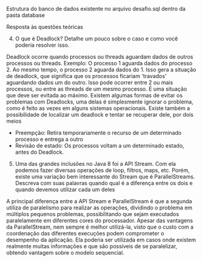 Estrutura do banco de dados existente no arquivo desafio.sql dentro da pasta database

Resposta às questões teóricas

4) O que é Deadlock? Detalhe um pouco sobre o caso e como você poderia resolver isso. 

Deadlock ocorre quando processos ou threads aguardam dados de outros processos ou threads. Exemplo: O processo 1 aguarda dados do processo 2. Ao mesmo tempo, o processo 2 aguarda dados do 1. Isso gera a situação de deadlock, que significa que os processos ficariam 'travados' aguardando dados um do outro.
Isso pode ocorrer entre 2 ou mais processos, ou entre as threads de um mesmo processo. É uma situação que deve ser evitada ao máximo.
Existem algumas formas de evitar os problemas com Deadlocks, uma delas é simplesmente ignorar o problema, como é feito as vezes em alguns sistemas operacionais. Existe também a possibilidade de localizar um deadlock e tentar se recuperar dele, por dois meios

- Preempção: Retira temporariamente o recurso de um determinado processo e entrega a outro
- Revisão de estado: Os processos voltam a um determinado estado, antes do Deadlock.

5) Uma das grandes inclusões no Java 8 foi a API Stream. Com ela podemos fazer diversas operações de loop, filtros, maps, etc. Porém, existe uma variação bem interessante do Stream que é ParallelStreams. Descreva com suas palavras quando qual é a diferença entre os dois e quando devemos utilizar cada um deles

A principal diferença entre a API Stream e ParallelStream é que a segunda utiliza de paralelismo para realizar as operações, dividindo o problema em múltiplos pequenos problemas, possibilitando que sejam executados paralelamente em diferentes cores do processador. 
Apesar das vantagens da ParallelStream, nem sempre é melhor utilizá-la, visto que o custo com a coordenação das diferentes execuções podem comprometer o desempenho da aplicação.
Ela poderia ser utilizada em casos onde existem realmente muitas informações e que são possíveis de se paralelizar, obtendo vantagem sobre o modelo sequencial.
